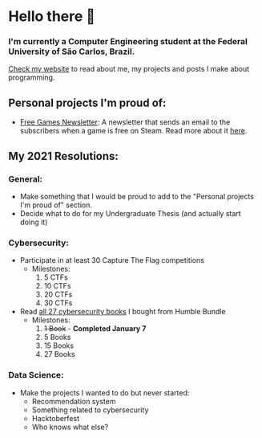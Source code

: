 # Hello there 👋

### I'm currently a Computer Engineering student at the Federal University of São Carlos, Brazil.

[Check my website](https://vccolombo.github.io) to read about me, my projects and posts I make about programming.

## Personal projects I'm proud of:

- [Free Games Newsletter](https://www.freegamesnewsletter.tech/): A newsletter that sends an email to the subscribers when a game is free on Steam. Read more about it [here](https://vccolombo.github.io/projects/freegamesnewsletter/).

## My 2021 Resolutions:

### General:

- Make something that I would be proud to add to the "Personal projects I'm proud of" section.
- Decide what to do for my Undergraduate Thesis (and actually start doing it)

### Cybersecurity:

- Participate in at least 30 Capture The Flag competitions
  - Milestones:
    1. 5 CTFs
    2. 10 CTFs
    3. 20 CTFs
    4. 30 CTFs
- Read [all 27 cybersecurity books](2021/books.md) I bought from Humble Bundle
  - Milestones:
    1. ~~1 Book~~ - **Completed January 7**
    2. 5 Books
    3. 15 Books
    4. 27 Books

### Data Science:

- Make the projects I wanted to do but never started:
  - Recommendation system
  - Something related to cybersecurity
  - Hacktoberfest
  - Who knows what else?
